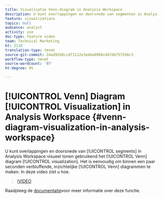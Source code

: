 ```yaml
---
title: Visualisatie Venn-diagram in Analysis Workspace
description: U kunt overlappingen en doorsnede van segmenten in Analysis Workspace visueel weergeven met behulp van het Venn-diagram visualisatie. Het is eenvoudig om binnen enkele seconden verbluffende, inzichtelijke Venn-diagrammen te maken. In deze video ziet u hoe.
feature: visualizations
topics: null
audience: analyst
activity: use
doc-type: feature video
team: Technical Marketing
kt: 2118
translation-type: tm+mt
source-git-commit: 24ad92b0ccdf1112e3ed4a0968cd47db757598c3
workflow-type: tm+mt
source-wordcount: '97'
ht-degree: 0%

---
```



# [!UICONTROL Venn] Diagram [!UICONTROL Visualization] in Analysis Workspace {#venn-diagram-visualization-in-analysis-workspace}

U kunt overlappingen en doorsnede van [!UICONTROL segments] in Analysis Workspace visueel tonen gebruikend het [!UICONTROL Venn] diagram [!UICONTROL visualization]. Het is eenvoudig om binnen een paar seconden verbluffende, inzichtelijke [!UICONTROL Venn] diagrammen te maken. In deze video ziet u hoe.

>[!VIDEO](https://video.tv.adobe.com/v/23987/?quality=12)

Raadpleeg de [documentatie](https://marketing.adobe.com/resources/help/en_US/analytics/analysis-workspace/venn.html)voor meer informatie over deze functie.
